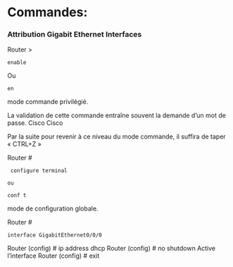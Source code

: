 # Commandes:

### Attribution Gigabit Ethernet Interfaces
                                                            

Router >

    enable
   
  Ou 
  
    en  				                                                               
mode commande privilégié.


La validation de cette commande entraîne souvent la demande d’un mot de passe.  Cisco Cisco

Par la suite pour revenir à ce niveau du mode commande, il suffira de taper « CTRL+Z »

Router #

     configure terminal 
   
    ou   
  
    conf t  				                                                               
mode de configuration globale.

Router #

    interface GigabitEthernet0/0/0  
   
  
  





 
 Router (config) #  ip address dhcp
 Router (config) # no shutdown    					Active l’interface
Router (config) # exit

